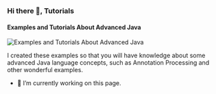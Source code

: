 ### Hi there 👋, Tutorials
#### Examples and Tutorials About Advanced Java
![Examples and Tutorials About Advanced Java](https://arturssmirnovs.github.io/github-profile-readme-generator/images/banner.png)

I created these examples so that you will have knowledge about some advanced Java language concepts, such as Annotation Processing and other wonderful examples.

- 🔭 I’m currently working on this page. 




